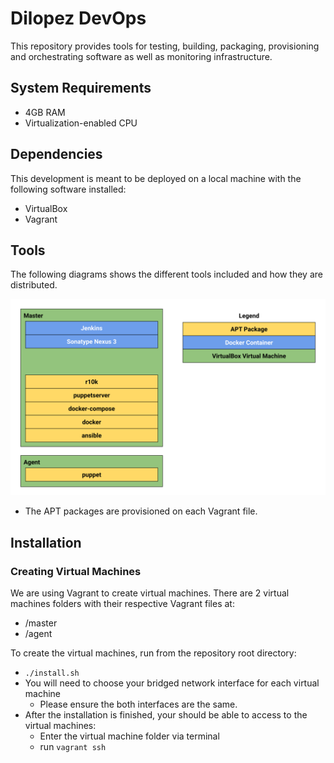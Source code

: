 #  Dilopez DevOps #
This repository provides tools for testing, building, packaging, provisioning 
and orchestrating software as well as monitoring infrastructure.

## System Requirements ## 

* 4GB RAM
* Virtualization-enabled CPU

## Dependencies ##
This development is meant to be deployed on a local machine with the following 
software installed:

* VirtualBox
* Vagrant 

## Tools ## 
The following diagrams shows the different tools included and how they are 
distributed.

![Modules](./docs/images/tools.svg)

* The APT packages are provisioned on each Vagrant file.

## Installation ##
### Creating Virtual Machines ###
We are using Vagrant to create virtual machines. There are 2 virtual machines folders with their respective Vagrant files at:
* /master
* /agent

To create the virtual machines, run from the repository root directory:
* `./install.sh` 
* You will need to choose your bridged network interface for each virtual machine
  * Please ensure the both interfaces are the same.
* After the installation is finished, your should be able to access to the virtual machines:
  * Enter the virtual machine folder via terminal
  * run `vagrant ssh`
